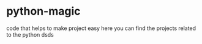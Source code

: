 # python-magic
code that helps to make project easy
here you can find the projects related to the python
dsds
